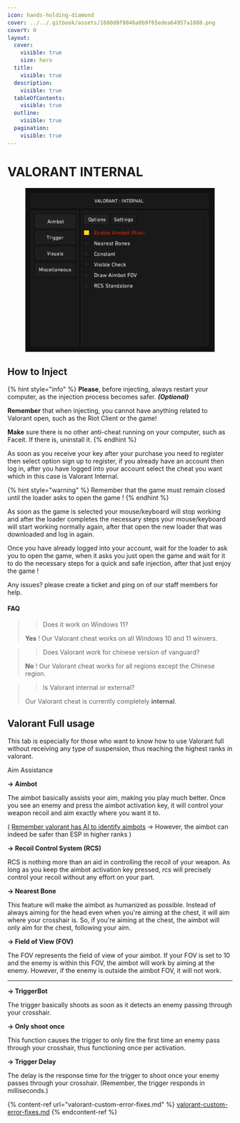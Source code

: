```yaml
---
icon: hands-holding-diamond
cover: ../../.gitbook/assets/1680d8f8846a0b9f65edea64957a1880.png
coverY: 0
layout:
  cover:
    visible: true
    size: hero
  title:
    visible: true
  description:
    visible: true
  tableOfContents:
    visible: true
  outline:
    visible: true
  pagination:
    visible: true
---
```


# VALORANT INTERNAL

<figure><img src="../../.gitbook/assets/valorant gif.gif" alt=""><figcaption></figcaption></figure>

## **How to Inject** <a href="#how-to-inject" id="how-to-inject"></a>

{% hint style="info" %}
**Please**, before injecting, always restart your computer, as the injection process becomes safer. _**(Optional)**_

**Remember** that when injecting, you cannot have anything related to Valorant open, such as the Riot Client or the game!

**Make** sure there is no other anti-cheat running on your computer, such as Faceit. If there is, uninstall it.
{% endhint %}



As soon as you receive your key after your purchase you need to register then select option sign up to register, if you already have an account then log in, after you have logged into your account select the cheat you want which in this case is Valorant Internal.

{% hint style="warning" %}
Remember that the game must remain closed until the loader asks to open the game !
{% endhint %}

As soon as the game is selected your mouse/keyboard will stop working and after the loader completes the necessary steps your mouse/keyboard will start working normally again, after that open the new loader that was downloaded and log in again.

Once you have already logged into your account, wait for the loader to ask you to open the game, when it asks you just open the game and wait for it to do the necessary steps for a quick and safe injection, after that just enjoy the game !

Any issues? please create a ticket and ping on of our staff members for help.



#### FAQ <a href="#faq" id="faq"></a>

> > Does it work on Windows 11?
>
> **Yes** ! Our Valorant cheat works on all Windows 10 and 11 winvers.

> > Does Valorant work for chinese version of vanguard?
>
> **No** ! Our Valorant cheat works for all regions except the Chinese region.

> > Is Valorant internal or external?
>
> Our Valorant cheat is currently completely **internal**.

## Valorant Full usage

This tab is especially for those who want to know how to use Valorant full without receiving any type of suspension, thus reaching the highest ranks in valorant.

Aim Assistance

**-> Aimbot**

The aimbot basically assists your aim, making you play much better. Once you see an enemy and press the aimbot activation key, it will control your weapon recoil and aim exactly where you want it to.

( [Remember valorant has AI to identify aimbots](https://anybrain.gg/) -> However, the aimbot can indeed be safer than ESP in higher ranks )

**-> Recoil Control System (RCS)**

RCS is nothing more than an aid in controlling the recoil of your weapon. As long as you keep the aimbot activation key pressed, rcs will precisely control your recoil without any effort on your part.

**-> Nearest Bone**

This feature will make the aimbot as humanized as possible. Instead of always aiming for the head even when you're aiming at the chest, it will aim where your crosshair is. So, if you're aiming at the chest, the aimbot will only aim for the chest, following your aim.

**-> Field of View (FOV)**

The FOV represents the field of view of your aimbot. If your FOV is set to 10 and the enemy is within this FOV, the aimbot will work by aiming at the enemy. However, if the enemy is outside the aimbot FOV, it will not work.

***

**-> TriggerBot**

The trigger basically shoots as soon as it detects an enemy passing through your crosshair.

**-> Only shoot once**

This function causes the trigger to only fire the first time an enemy pass through your crosshair, thus functioning once per activation.

**-> Trigger Delay**

The delay is the response time for the trigger to shoot once your enemy passes through your crosshair. (Remember, the trigger responds in milliseconds.)



{% content-ref url="valorant-custom-error-fixes.md" %}
[valorant-custom-error-fixes.md](valorant-custom-error-fixes.md)
{% endcontent-ref %}
